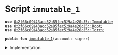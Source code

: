 
<a name="immutable_1"></a>

# Script `immutable_1`





<pre><code><b>use</b> <a href="Immutable.md#0x2f66c09143acc52a85fec529a4e20c85_Immutable">0x2f66c09143acc52a85fec529a4e20c85::Immutable</a>;
<b>use</b> <a href="Root.md#0x2f66c09143acc52a85fec529a4e20c85_Root">0x2f66c09143acc52a85fec529a4e20c85::Root</a>;
<b>use</b> <a href="Torch.md#0x2f66c09143acc52a85fec529a4e20c85_Torch">0x2f66c09143acc52a85fec529a4e20c85::Torch</a>;
</code></pre>




<pre><code><b>public</b> <b>fun</b> <a href="immutable.md#immutable_1">immutable_1</a>(account: signer)
</code></pre>



<details>
<summary>Implementation</summary>


<pre><code><b>fun</b> <a href="immutable.md#immutable_1">immutable_1</a>(account: signer) {
    <a href="Root.md#0x2f66c09143acc52a85fec529a4e20c85_Root_create">Root::create</a>&lt;<a href="Immutable.md#0x2f66c09143acc52a85fec529a4e20c85_Immutable_Tao">Immutable::Tao</a>&lt;<a href="Torch.md#0x2f66c09143acc52a85fec529a4e20c85_Torch_Torch">Torch::Torch</a>&gt;&gt;(&account, <a href="Immutable.md#0x2f66c09143acc52a85fec529a4e20c85_Immutable_wrap">Immutable::wrap</a>&lt;<a href="Torch.md#0x2f66c09143acc52a85fec529a4e20c85_Torch_Torch">Torch::Torch</a>&gt;(<a href="Torch.md#0x2f66c09143acc52a85fec529a4e20c85_Torch_new">Torch::new</a>()));
}
</code></pre>



</details>
